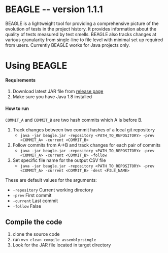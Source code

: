 BEAGLE -- version 1.1.1
================
BEAGLE is a lightweight tool for providing a comprehensive picture of the evolution of tests in the project history. 
It provides information about the quality of tests measured by test smells. BEAGLE also tracks changes at various 
granularity from single-line to file level with minimal set up required from users. Currently BEAGLE works for Java
projects only.

Using BEAGLE
===========
#### Requirements
1. Download latest JAR file from [release page](https://github.com/alipourm/testevol2/releases)
2. Make sure you have Java 1.8 installed

#### How to run
`COMMIT_A` and `COMMIT_B` are two hash commits which A is before B. 
1. Track changes between two commit hashes of a local git repository
    - `java -jar beagle.jar -repository <PATH_TO_REPOSITORY> -prev <COMMIT_A> -current <COMMIT_B>`
2. Follow commits from A->B and track changes for each pair of commits
    - `java -jar beagle.jar -repository <PATH_TO_REPOSITORY> -prev <COMMIT_A> -current <COMMIT_B> -follow`
3. Set specific file name for the output CSV file
    - `java -jar beagle.jar -repository <PATH_TO_REPOSITORY> -prev <COMMIT_A> -current <COMMIT_B> -dest <FILE_NAME>`
    
These are default values for the arguments:

- `-repository` Current working directory
- `-prev` First commit
- `-current` Last commit
- `-follow` False
    

Compile the code
----------------
1. clone the source code
2. run `mvn clean compile assembly:single`
3. Look for the JAR file located in target directory 